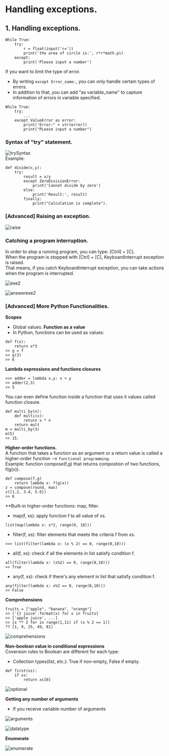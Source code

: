 # Handling exceptions.  
## 1. Handling exceptions.  
```
While True:  
    try:
        r = float(input('r='))
        print('the area of circle is:', r*r*math.pi)
    except:
        print('Please input a number')  
```  
If you want to limit the type of error.  
- By writing `except Error_name:`, you can only handle certain types of errors.  
- In addition to that, you can add "as variable_name" to capture information of errors in variable specified.  
```
While True:  
    try:
        ...
    except ValueError as error:
        print('Error:" + str(error))
        print("PLease input a number")  
```  
### Syntax of "try" statement.  

![trySyntax](trySyntax.png)  
Example:
```
def divide(x,y):
    try:
        result = x/y
        except ZeroDivisionError:
            print('Cannot divide by zero')  
        else:
            print('Result:', result)
        finally:
            print("Calculation is complete").  
```  
### [Advanced] Raising an exception.  
![raise](raise.png)  
### Catching a program interruption.  
In order to stop a running program, you can type: [Ctril] + [C].  
When the program is stopped with [Ctrl] + [C], KeyboardInterrupt exception is raised.  
That means, if you catch KeyboardInterrupt exception, you can take actions when the program is interrupted.  

![exe2](exe2.png)  

![answerexe2](answerexe2.png)  

### [Advanced] More Python Functionalities.  
**Scopes**  
- Global values.
**Function as a value**  
- In Python, functions can be used as values:  
```
def f(x):
    return x*3
>> g = f
>> g(3)
>> 6
```  
**Lambda expressions and functions closures**  
```
>>> adder = lambda x,y: x + y
>> adder(2,3)
>> 5  
```  
You can even define function inside a function that uses it values called function closure.  
```
def multi_by(n):
    def multi(x):
        return x * n
    return mult
m = multi_by(3)
m(5)
>> 15.
```  
**Higher-order functions.**  
A function that takes a function as an argument or a return value is called a higher-order function --> `functional programming`.  
Example: function compose(f,g) that returns compostion of two functions, f(g(x)).  
```
def compose(f,g)
    return lambda x: f(g(x))
z = compose(round, max)
z([1.2, 3.4, 5.6])
>> 6
```  
**Built-in higher-order functions: map, filter.  
- map(f, xs): apply function f to all value of xs.  
```
list(map(lambda x: x*2, range(0, 10)))
```  
- filter(f, xs): filter elements that meets the criteria f from xs.  
```
>>> list(filter(lambda x: (x % 2) == 0, range(0,10)))
```  
- all(f, xs):  check if all the elements in list satisfy condition f.  
```
all(filter(lambda x: (x%2) == 0, range(0,10)))
>> True
```  
- any(f, xs): check if there's any element in list that satisfy condition f.  
```
any(filter(lambda x: x%2 == 0, range(0,10)))
>> False
```  
**Comprehensions**  
```
fruits = ["apple", "banana", "orange"]  
>> ['{} juice'.format(x) for x in fruits]  
>> ['apple juice', ...]  
>> [x ** 2 for in range(1,11) if (x % 2 == 1)]
?? [1, 9, 25, 49, 81]  
```  

![comprehensions](comprehensions.png)  

**Non-boolean value in conditional expressions**  
Coversion rules to Boolean are different for each type:
- Collection types(list, etc.): True if non-empty, False if empty.  
```
def first(xs):
    if xs:
        return xs[0]
```  

![optional](optional.png)  

**Getting any number of arguments**  
- If you receive variable number of arguments  

![arguments](arguments.png)  

![datatype](datatype.png)  

**Enumerate**  

![enumerate](enumerate.png)  













